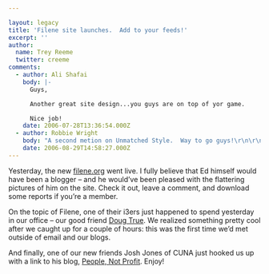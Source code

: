 ```yaml
---

layout: legacy
title: 'Filene site launches.  Add to your feeds!'
excerpt: ''
author:
  name: Trey Reeme
  twitter: creeme
comments:
  - author: Ali Shafai
    body: |-
      Guys,

      Another great site design...you guys are on top of yor game.

      Nice job!
    date: 2006-07-28T13:36:54.000Z
  - author: Robbie Wright
    body: "A second metion on Unmatched Style.  Way to go guys!\r\n\r\nhttp://www.unmatchedstyle.com/thumbs-upthumbs-down/filene-research-institute.php "
    date: 2006-08-29T14:58:27.000Z
---
```


<p>Yesterday, the new <a href="http://www.filene.org">filene.org</a> went live.  I fully believe that Ed himself would have been a blogger &#8211; and he would&#8217;ve been pleased with the flattering pictures of him on the site.  Check it out, leave a comment, and download some reports if you&#8217;re a member.</p>
<p>On the topic of Filene, one of their i3ers just happened to spend yesterday in our office &#8211; our good friend <a href="http://www.dougtrue.net">Doug True</a>.  We realized something pretty cool after we caught up for a couple of hours:  this was the first time we&#8217;d met outside of email and our blogs.</p>
<p>And finally, one of our new friends Josh Jones of <span class="caps">CUNA</span> just hooked us up with a link to his blog, <a href="http://peoplenotprofit.blogspot.com/">People, Not Profit</a>.  Enjoy!</p>